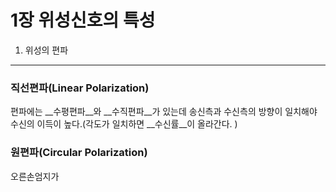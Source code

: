 1장 위성신호의 특성
==================

1. 위성의 편파
--------------
### 직선편파(Linear Polarization)
편파에는 __수평편파__와 __수직편파__가 있는데 송신측과 수신측의 방향이 일치해야 수신의 이득이 높다.(각도가 일치하면 __수신률__이 올라간다. )

### 원편파(Circular Polarization)
오른손엄지가
